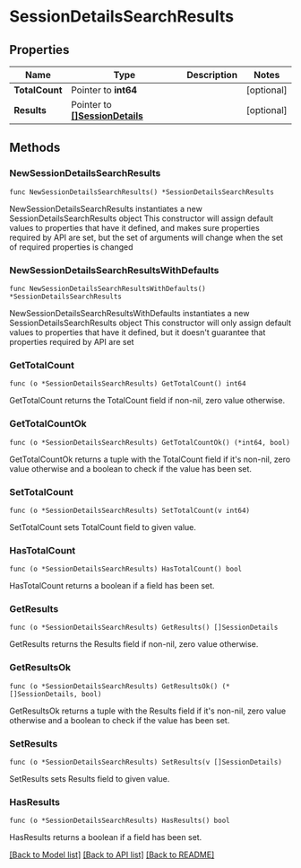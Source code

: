 # SessionDetailsSearchResults

## Properties

Name | Type | Description | Notes
------------ | ------------- | ------------- | -------------
**TotalCount** | Pointer to **int64** |  | [optional] 
**Results** | Pointer to [**[]SessionDetails**](SessionDetails.md) |  | [optional] 

## Methods

### NewSessionDetailsSearchResults

`func NewSessionDetailsSearchResults() *SessionDetailsSearchResults`

NewSessionDetailsSearchResults instantiates a new SessionDetailsSearchResults object
This constructor will assign default values to properties that have it defined,
and makes sure properties required by API are set, but the set of arguments
will change when the set of required properties is changed

### NewSessionDetailsSearchResultsWithDefaults

`func NewSessionDetailsSearchResultsWithDefaults() *SessionDetailsSearchResults`

NewSessionDetailsSearchResultsWithDefaults instantiates a new SessionDetailsSearchResults object
This constructor will only assign default values to properties that have it defined,
but it doesn't guarantee that properties required by API are set

### GetTotalCount

`func (o *SessionDetailsSearchResults) GetTotalCount() int64`

GetTotalCount returns the TotalCount field if non-nil, zero value otherwise.

### GetTotalCountOk

`func (o *SessionDetailsSearchResults) GetTotalCountOk() (*int64, bool)`

GetTotalCountOk returns a tuple with the TotalCount field if it's non-nil, zero value otherwise
and a boolean to check if the value has been set.

### SetTotalCount

`func (o *SessionDetailsSearchResults) SetTotalCount(v int64)`

SetTotalCount sets TotalCount field to given value.

### HasTotalCount

`func (o *SessionDetailsSearchResults) HasTotalCount() bool`

HasTotalCount returns a boolean if a field has been set.

### GetResults

`func (o *SessionDetailsSearchResults) GetResults() []SessionDetails`

GetResults returns the Results field if non-nil, zero value otherwise.

### GetResultsOk

`func (o *SessionDetailsSearchResults) GetResultsOk() (*[]SessionDetails, bool)`

GetResultsOk returns a tuple with the Results field if it's non-nil, zero value otherwise
and a boolean to check if the value has been set.

### SetResults

`func (o *SessionDetailsSearchResults) SetResults(v []SessionDetails)`

SetResults sets Results field to given value.

### HasResults

`func (o *SessionDetailsSearchResults) HasResults() bool`

HasResults returns a boolean if a field has been set.


[[Back to Model list]](../README.md#documentation-for-models) [[Back to API list]](../README.md#documentation-for-api-endpoints) [[Back to README]](../README.md)


